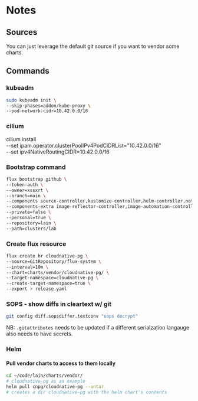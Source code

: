 # Notes
## Sources
You can just leverage the default git source if you want to vendor some charts.


## Commands
### kubeadm
```bash
sudo kubeadm init \
--skip-phases=addon/kube-proxy \
--pod-network-cidr=10.42.0.0/16
```
### cilium
cilium install \
--set ipam.operator.clusterPoolIPv4PodCIDRList="10.42.0.0/16" \
--set ipv4NativeRoutingCIDR=10.42.0.0/16

### Bootstrap command
```bash
flux bootstrap github \
--token-auth \
--owner=xssxrt \
--branch=main \
--components source-controller,kustomize-controller,helm-controller,notification-controller \
--components-extra image-reflector-controller,image-automation-controller \
--private=false \
--personal=true \
--repository=lain \
--path=clusters/lab
```
### Create flux resource 
```bash
flux create hr cloudnative-pg \
--source=GitRepository/flux-system \
--interval=10m \
--chart=charts/vendor/cloudnative-pg/ \
--target-namespace=cloudnative-pg \
--create-target-namespace=true \
--export > release.yaml
```

### SOPS - show diffs in cleartext w/ git
```bash
git config diff.sopsdiffer.textconv "sops decrypt"
```
NB: `.gitattributes` needs to be updated if a different serialzation langauge also needs to have secrets.

### Helm
#### Pull vendor charts to access to them locally
```bash
cd ~/code/lain/charts/vendor/
# cloudnative-pg as an example
helm pull cnpg/cloudnative-pg --untar
# creates a dir cloudnative-pg with the helm chart's contents
```


